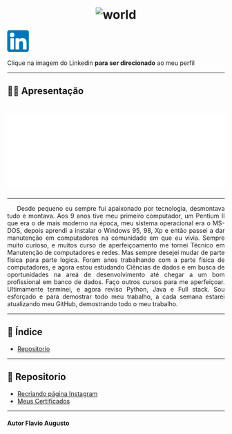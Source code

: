 <h1 align="center">
            <img src="https://github.com/flavioavds/apresentacao-github/blob/master/globoworld2.gif" alt="world" width="900"/>
</h1>

<a href="https://www.linkedin.com/in/flavio-augusto-venancio-de-souza-9083981a3" target="_blank"><img src="https://github.com/flavioavds/apresentacao-github/blob/master/linkdin.png" alt="linkdin" width="50"></a>

Clique na imagem do Linkedin **para ser direcionado** ao meu perfil

---

## 👨‍🎓 Apresentação

<h1>
    <img src="https://github.com/flavioavds/apresentacao-github/blob/master/homemletra2.gif" alt="homemletra" width="auto"/>
</h1>


---
<p align="justify">
&nbsp;&nbsp;&nbsp;&nbsp;Desde pequeno eu sempre fui apaixonado por tecnologia, desmontava tudo e montava. Aos 9 anos tive meu primeiro computador, um Pentium II que era o de mais moderno na época, meu sistema operacional era o MS-DOS, depois aprendi a instalar o Windows 95, 98, Xp e então passei a dar manutenção em computadores na comunidade em que eu vivia. Sempre muito curioso, e muitos curso de aperfeiçoamento me tornei Técnico em Manutenção de computadores e redes. Mas sempre desejei mudar de parte física para parte logica. Foram anos trabalhando com a parte física de computadores, e agora estou estudando Ciências de dados e em busca de oportunidades na areá de desenvolvimento até chegar a um bom profissional em banco de dados. Faço outros cursos para me aperfeiçoar. Ultimamente terminei, e agora reviso Python, Java e Full stack. Sou esforçado e para demostrar todo meu trabalho,  a cada semana estarei atualizando meu GitHub, demostrando todo o meu trabalho.
</p>

--- 
## 📖 Índice

- [Repositorio](#-repositorio)
            
---
            
## 📂 Repositorio
   
- [Recriando página Instagram](https://github.com/flavioavds/recriando-pagina-instagram-github)
- [Meus Certificados](https://github.com/flavioavds/meus-certificados)
           
---
            
#### Autor Flavio Augusto
